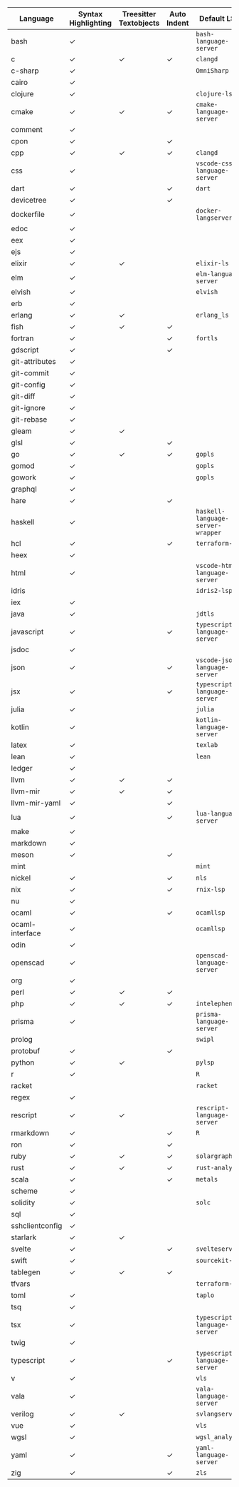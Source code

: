 | Language | Syntax Highlighting | Treesitter Textobjects | Auto Indent | Default LSP |
| --- | --- | --- | --- | --- |
| bash | ✓ |  |  | `bash-language-server` |
| c | ✓ | ✓ | ✓ | `clangd` |
| c-sharp | ✓ |  |  | `OmniSharp` |
| cairo | ✓ |  |  |  |
| clojure | ✓ |  |  | `clojure-lsp` |
| cmake | ✓ | ✓ | ✓ | `cmake-language-server` |
| comment | ✓ |  |  |  |
| cpon | ✓ |  | ✓ |  |
| cpp | ✓ | ✓ | ✓ | `clangd` |
| css | ✓ |  |  | `vscode-css-language-server` |
| dart | ✓ |  | ✓ | `dart` |
| devicetree | ✓ |  | ✓ |  |
| dockerfile | ✓ |  |  | `docker-langserver` |
| edoc | ✓ |  |  |  |
| eex | ✓ |  |  |  |
| ejs | ✓ |  |  |  |
| elixir | ✓ | ✓ |  | `elixir-ls` |
| elm | ✓ |  |  | `elm-language-server` |
| elvish | ✓ |  |  | `elvish` |
| erb | ✓ |  |  |  |
| erlang | ✓ | ✓ |  | `erlang_ls` |
| fish | ✓ | ✓ | ✓ |  |
| fortran | ✓ |  | ✓ | `fortls` |
| gdscript | ✓ |  | ✓ |  |
| git-attributes | ✓ |  |  |  |
| git-commit | ✓ |  |  |  |
| git-config | ✓ |  |  |  |
| git-diff | ✓ |  |  |  |
| git-ignore | ✓ |  |  |  |
| git-rebase | ✓ |  |  |  |
| gleam | ✓ | ✓ |  |  |
| glsl | ✓ |  | ✓ |  |
| go | ✓ | ✓ | ✓ | `gopls` |
| gomod | ✓ |  |  | `gopls` |
| gowork | ✓ |  |  | `gopls` |
| graphql | ✓ |  |  |  |
| hare | ✓ |  | ✓ |  |
| haskell | ✓ |  |  | `haskell-language-server-wrapper` |
| hcl | ✓ |  | ✓ | `terraform-ls` |
| heex | ✓ |  |  |  |
| html | ✓ |  |  | `vscode-html-language-server` |
| idris |  |  |  | `idris2-lsp` |
| iex | ✓ |  |  |  |
| java | ✓ |  |  | `jdtls` |
| javascript | ✓ |  | ✓ | `typescript-language-server` |
| jsdoc | ✓ |  |  |  |
| json | ✓ |  | ✓ | `vscode-json-language-server` |
| jsx | ✓ |  | ✓ | `typescript-language-server` |
| julia | ✓ |  |  | `julia` |
| kotlin | ✓ |  |  | `kotlin-language-server` |
| latex | ✓ |  |  | `texlab` |
| lean | ✓ |  |  | `lean` |
| ledger | ✓ |  |  |  |
| llvm | ✓ | ✓ | ✓ |  |
| llvm-mir | ✓ | ✓ | ✓ |  |
| llvm-mir-yaml | ✓ |  | ✓ |  |
| lua | ✓ |  | ✓ | `lua-language-server` |
| make | ✓ |  |  |  |
| markdown | ✓ |  |  |  |
| meson | ✓ |  | ✓ |  |
| mint |  |  |  | `mint` |
| nickel | ✓ |  | ✓ | `nls` |
| nix | ✓ |  | ✓ | `rnix-lsp` |
| nu | ✓ |  |  |  |
| ocaml | ✓ |  | ✓ | `ocamllsp` |
| ocaml-interface | ✓ |  |  | `ocamllsp` |
| odin | ✓ |  |  |  |
| openscad | ✓ |  |  | `openscad-language-server` |
| org | ✓ |  |  |  |
| perl | ✓ | ✓ | ✓ |  |
| php | ✓ | ✓ | ✓ | `intelephense` |
| prisma | ✓ |  |  | `prisma-language-server` |
| prolog |  |  |  | `swipl` |
| protobuf | ✓ |  | ✓ |  |
| python | ✓ | ✓ |  | `pylsp` |
| r | ✓ |  |  | `R` |
| racket |  |  |  | `racket` |
| regex | ✓ |  |  |  |
| rescript | ✓ | ✓ |  | `rescript-language-server` |
| rmarkdown | ✓ |  | ✓ | `R` |
| ron | ✓ |  | ✓ |  |
| ruby | ✓ | ✓ | ✓ | `solargraph` |
| rust | ✓ | ✓ | ✓ | `rust-analyzer` |
| scala | ✓ |  | ✓ | `metals` |
| scheme | ✓ |  |  |  |
| solidity | ✓ |  |  | `solc` |
| sql | ✓ |  |  |  |
| sshclientconfig | ✓ |  |  |  |
| starlark | ✓ | ✓ |  |  |
| svelte | ✓ |  | ✓ | `svelteserver` |
| swift | ✓ |  |  | `sourcekit-lsp` |
| tablegen | ✓ | ✓ | ✓ |  |
| tfvars |  |  |  | `terraform-ls` |
| toml | ✓ |  |  | `taplo` |
| tsq | ✓ |  |  |  |
| tsx | ✓ |  |  | `typescript-language-server` |
| twig | ✓ |  |  |  |
| typescript | ✓ |  | ✓ | `typescript-language-server` |
| v | ✓ |  |  | `vls` |
| vala | ✓ |  |  | `vala-language-server` |
| verilog | ✓ | ✓ |  | `svlangserver` |
| vue | ✓ |  |  | `vls` |
| wgsl | ✓ |  |  | `wgsl_analyzer` |
| yaml | ✓ |  | ✓ | `yaml-language-server` |
| zig | ✓ |  | ✓ | `zls` |
